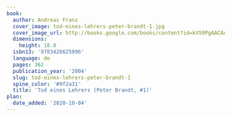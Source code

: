 ```yaml
---
book:
  author: Andreas Franz
  cover_image: tod-eines-lehrers-peter-brandt-1.jpg
  cover_image_url: http://books.google.com/books/content?id=kV59PgAACAAJ&printsec=frontcover&img=1&zoom=1&imgtk=AFLRE71h0MosPyFEr6Bt8Kvyh9O9TcGwiphExqXlzsPhzd5IFrSNzou1dwwZQJ8_tHazqXhRIrQPGkOXdLGOCzPMtNnFyeBedCsxxZC6zGMjF0dcVy-AdBzWmQugUqfvRkif6l9Xgsuc&source=gbs_api
  dimensions:
    height: 18.0
  isbn13: '9783426625996'
  language: de
  pages: 362
  publication_year: '2004'
  slug: tod-eines-lehrers-peter-brandt-1
  spine_color: '#9f2a31'
  title: 'Tod eines Lehrers (Peter Brandt, #1)'
plan:
  date_added: '2020-10-04'
---
```

